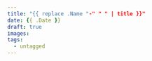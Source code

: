 ```yaml
---
title: "{{ replace .Name "-" " " | title }}"
date: {{ .Date }}
draft: true
images:
tags:
  - untagged
---
```


